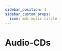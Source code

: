 ```yaml
---
sidebar_position: 1
sidebar_custom_props:
  icon: mdi-music-circle
---
```


# Audio-CDs



<Features/>
